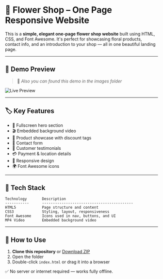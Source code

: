 # 🌸 Flower Shop – One Page Responsive Website

This is a **simple, elegant one-page flower shop website** built using HTML, CSS, and Font Awesome. It's perfect for showcasing floral products, contact info, and an introduction to your shop — all in one beautiful landing page.

---

## 📸 Demo Preview

> 🎥 *Also you can found this demo in the images folder*

![Live Preview](images/Flower-Shop.gif)

---

## 🏷️ Key Features

- 🌼 Fullscreen hero section  
- 🎬 Embedded background video  
- 💐 Product showcase with discount tags  
- 💌 Contact form  
- 👥 Customer testimonials  
- 💳 Payment & location details  
- 🔧 Responsive design  
- 🌍 Font Awesome icons  

---

## 🧰 Tech Stack

```
Technology       Description
-----------      ------------------------------------------
HTML5            Page structure and content
CSS3             Styling, layout, responsiveness
Font Awesome     Icons used in nav, buttons, and UI
MP4 Video        Embedded background video
```

---

## 🚀 How to Use

1. **Clone this repository** or [Download ZIP](https://github.com/DhruviKhanpara/Flower-shop/archive/refs/heads/main.zip)
2. Open the folder
3. Double-click `index.html` or drag it into a browser

✅ No server or internet required — works fully offline.
